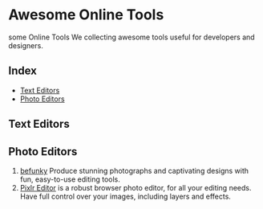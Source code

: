 Awesome Online Tools
==================

some Online Tools
We collecting awesome tools useful for developers and designers.

## Index
- [Text Editors](#text-editors)
- [Photo Editors](#photo-editors)

## Text Editors

## Photo Editors
1. [befunky](https://www.befunky.com) Produce stunning photographs and captivating designs with fun, easy-to-use editing tools.
2. [Pixlr Editor](https://pixlr.com/editor/)  is a robust browser photo editor, for all your editing needs. Have full control over your images, including layers and effects.
